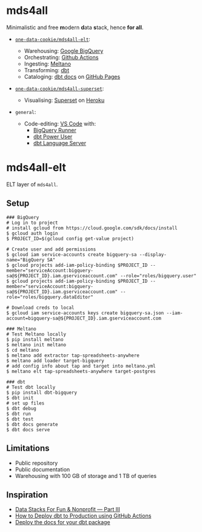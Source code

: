 # mds4all
Minimalistic and free **m**odern **d**ata **s**tack, hence **for all**.

- [`one-data-cookie/mds4all-elt`](https://github.com/one-data-cookie/mds4all-elt):
  - Warehousing: [Google BigQuery](https://cloud.google.com/bigquery/)
  - Orchestrating: [Github Actions](https://github.com/features/actions)
  - Ingesting: [Meltano](https://meltano.com/)
  - Transforming: [dbt](https://www.getdbt.com/)
  - Cataloging: [dbt docs](https://www.getdbt.com/docs/) on [GitHub Pages](https://pages.github.com/)

- [`one-data-cookie/mds4all-superset`](https://github.com/one-data-cookie/mds4all-superset):
  - Visualising: [Superset](https://superset.apache.org/) on [Heroku](https://dashboard.heroku.com/)

- `general`:
  - Code-editing: [VS Code](https://code.visualstudio.com/) with:
    - [BigQuery Runner](https://marketplace.visualstudio.com/items?itemName=minodisk.bigquery-runner)
    - [dbt Power User](https://marketplace.visualstudio.com/items?itemName=innoverio.vscode-dbt-power-user)
    - [dbt Language Server](https://marketplace.visualstudio.com/items?itemName=Fivetran.dbt-language-server)

# mds4all-elt
ELT layer of `mds4all`.

## Setup
```shell
### BigQuery
# Log in to project
# install gcloud from https://cloud.google.com/sdk/docs/install
$ gcloud auth login
$ PROJECT_ID=$(gcloud config get-value project)

# Create user and add permissions
$ gcloud iam service-accounts create bigquery-sa --display-name="BigQuery SA"
$ gcloud projects add-iam-policy-binding $PROJECT_ID --member="serviceAccount:bigquery-sa@${PROJECT_ID}.iam.gserviceaccount.com" --role="roles/bigquery.user"
$ gcloud projects add-iam-policy-binding $PROJECT_ID --member="serviceAccount:bigquery-sa@${PROJECT_ID}.iam.gserviceaccount.com" --role="roles/bigquery.dataEditor"

# Download creds to local
$ gcloud iam service-accounts keys create bigquery-sa.json --iam-account=bigquery-sa@${PROJECT_ID}.iam.gserviceaccount.com

### Meltano
# Test Meltano locally
$ pip install meltano
$ meltano init meltano
$ cd meltano
$ meltano add extractor tap-spreadsheets-anywhere
$ meltano add loader target-bigquery
# add config info about tap and target into meltano.yml
$ meltano elt tap-spreadsheets-anywhere target-postgres

### dbt
# Test dbt locally
$ pip install dbt-bigquery
$ dbt init
# set up files
$ dbt debug
$ dbt run
$ dbt test
$ dbt docs generate
$ dbt docs serve
```

## Limitations
- Public repository
- Public documentation
- Warehousing with 100 GB of storage and 1 TB of queries 

## Inspiration
- [Data Stacks For Fun & Nonprofit — Part III](https://towardsdatascience.com/data-stacks-for-fun-nonprofit-part-iii-dcfd46da9f9f)
- [How to Deploy dbt to Production using GitHub Actions](https://towardsdatascience.com/how-to-deploy-dbt-to-production-using-github-action-778bf6a1dff6)
- [Deploy the docs for your dbt package](https://docs.getdbt.com/docs/guides/building-packages#5-deploy-the-docs-for-your-package)
